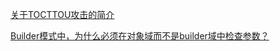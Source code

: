 

[关于TOCTTOU攻击的简介](https://www.cnblogs.com/liqiuhao/p/9450093.html)

[Builder模式中，为什么必须在对象域而不是builder域中检查参数？](https://monkeysayhi.github.io/2017/09/20/Builder%E6%A8%A1%E5%BC%8F%E4%B8%AD%EF%BC%8C%E4%B8%BA%E4%BB%80%E4%B9%88%E5%BF%85%E9%A1%BB%E5%9C%A8%E5%AF%B9%E8%B1%A1%E5%9F%9F%E8%80%8C%E4%B8%8D%E6%98%AFbuilder%E5%9F%9F%E4%B8%AD%E6%A3%80%E6%9F%A5%E5%8F%82%E6%95%B0%EF%BC%9F/)
